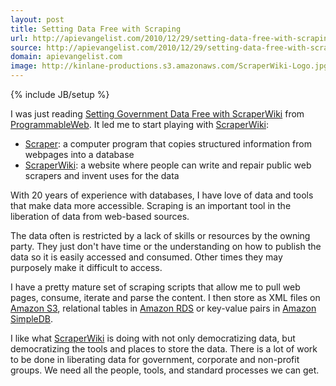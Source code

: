 ```yaml
---
layout: post
title: Setting Data Free with Scraping
url: http://apievangelist.com/2010/12/29/setting-data-free-with-scraping/
source: http://apievangelist.com/2010/12/29/setting-data-free-with-scraping/
domain: apievangelist.com
image: http://kinlane-productions.s3.amazonaws.com/ScraperWiki-Logo.jpg
---
```

{% include JB/setup %}<p><img src="http://kinlane-productions.s3.amazonaws.com/ScraperWiki-Logo.jpg" alt="" align="right" />I was just reading <a href="http://blog.programmableweb.com/2010/12/29/setting-government-data-free-with-scraperwiki/">Setting Government Data Free with ScraperWiki</a> from <a href="http://www.programmableweb.com">ProgrammableWeb</a>.  It led me to start playing with <a href="http://scraperwiki.com/">ScraperWiki</a>:
<ul class="mainlist">
	<li><a href="http://en.wikipedia.org/wiki/Web_scraping" target="_blank">Scraper</a>: a computer program that copies structured information from webpages into a database</li>
	<li><a href="http://scraperwiki.com/about/" target="_blank">ScraperWiki</a>: a website where people can write and repair public web scrapers and invent uses for the data</li>
</ul>
With 20 years of experience with databases, I have love of data and tools that make data more accessible.  Scraping is an important tool in the liberation of data from web-based sources.<p></p>
The data often is restricted by a lack of skills or resources by the owning party.  They just don't have time or the understanding on how to publish the data so it is easily accessed and consumed. Other times they may purposely make it difficult to access.<p></p>
I have a pretty mature set of scraping scripts that allow me to pull web pages, consume, iterate and parse the content.  I then store as XML files on <a href="http://www.kinlane.com/category/amazon/amazon-s3/">Amazon S3</a>, relational tables in <a href="http://www.kinlane.com/category/amazon/amazon-relational-database/">Amazon RDS</a> or key-value pairs in <a href="http://www.kinlane.com/category/amazon/amazon-simple-database/">Amazon SimpleDB</a>.<p></p>
I like what <a href="http://scraperwiki.com/">ScraperWiki</a> is doing with not only democratizing data, but democratizing the tools and places to store the data.  There is a lot of work to be done in liberating data for government, corporate and non-profit groups. We need all the people, tools, and standard processes we can get.</p>
